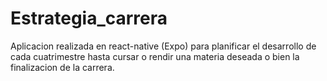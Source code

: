 # Estrategia_carrera
Aplicacion realizada en react-native (Expo) para planificar el desarrollo de cada cuatrimestre hasta cursar o rendir una materia deseada o bien la finalizacion de la carrera.
